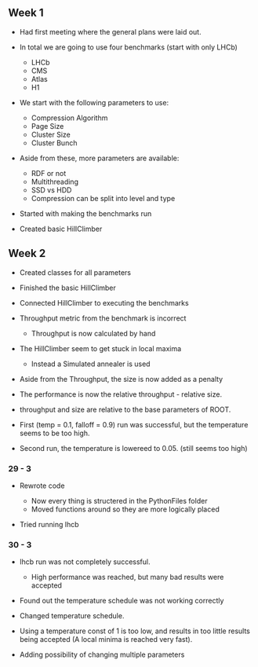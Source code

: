 ## Week 1

- Had first meeting where the general plans were laid out. 
- In total we are going to use four benchmarks (start with only LHCb)
    - LHCb
    - CMS
    - Atlas
    - H1

- We start with the following parameters to use:
    - Compression Algorithm
    - Page Size
    - Cluster Size
    - Cluster Bunch

- Aside from these, more parameters are available:
    - RDF or not
    - Multithreading
    - SSD vs HDD
    - Compression can be split into level and type

- Started with making the benchmarks run
- Created basic HillClimber

## Week 2

- Created classes for all parameters
- Finished the basic HillClimber
- Connected HillClimber to executing the benchmarks

- Throughput metric from the benchmark is incorrect 
    - Throughput is now calculated by hand 

- The HillClimber seem to get stuck in local maxima
    - Instead a Simulated annealer is used

- Aside from the Throughput, the size is now added as a penalty
- The performance is now the relative throughput - relative size.

- throughput and size are relative to the base parameters of ROOT.

- First (temp = 0.1, falloff = 0.9) run was successful, but the temperature  seems to be too high. 
- Second run, the temperature is lowereed to 0.05. (still seems too high)

### 29 - 3
- Rewrote code
    - Now every thing is structered in the PythonFiles folder
    - Moved functions around so they are more logically placed

- Tried running lhcb

### 30 - 3
- lhcb run was not completely successful. 
    - High performance was reached, but many bad results were accepted

- Found out the temperature schedule was not working correctly
- Changed temperature schedule.
- Using a temperature const of 1 is too low, and results in too little results being accepted (A local minima is reached very fast). 

- Adding possibility of changing multiple parameters